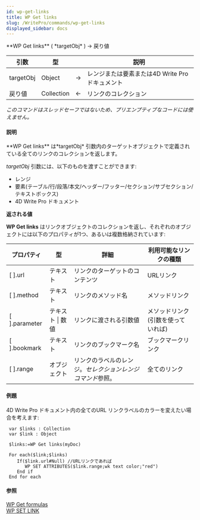 ```yaml
---
id: wp-get-links
title: WP Get links
slug: /WritePro/commands/wp-get-links
displayed_sidebar: docs
---
```


<!--REF #_command_.WP Get links.Syntax-->**WP Get links** ( *targetObj* ) -> 戻り値<!-- END REF-->
<!--REF #_command_.WP Get links.Params-->
| 引数 | 型 |  | 説明 |
| --- | --- | --- | --- |
| targetObj | Object | &#8594;  | レンジまたは要素または4D Write Proドキュメント |
| 戻り値 | Collection | &#8592; | リンクのコレクション |

<!-- END REF-->

*このコマンドはスレッドセーフではないため、プリエンプティブなコードには使えません。*


#### 説明 

<!--REF #_command_.WP Get links.Summary-->**WP Get links** は*targetObj* 引数内のターゲットオブジェクトで定義されている全てのリンクのコレクションを返します。<!-- END REF-->

*targetObj* 引数には、以下のものを渡すことができます:

* レンジ
* 要素(テーブル/行/段落/本文/ヘッダー/フッター/セクション/サブセクション/テキストボックス)
* 4D Write Pro ドキュメント

**返される値**

**WP Get links** はリンクオブジェクトのコレクションを返し、それぞれのオブジェクトには以下のプロパティが1つ、あるいは複数格納されています:

| **プロパティ**       | **型**      | **詳細**                         | **利用可能なリンクの種類**    |
| --------------- | ---------- | ------------------------------ | ------------------ |
| \[ \].url       | テキスト       | リンクのターゲットのコンテンツ                | URLリンク             |
| \[ \].method    | テキスト       | リンクのメソッド名                      | メソッドリンク            |
| \[ \].parameter | テキスト \| 数値 | リンクに渡される引数値                    | メソッドリンク(引数を使っていれば) |
| \[ \].bookmark  | テキスト       | リンクのブックマーク名                    | ブックマークリンク          |
| \[ \].range     | オブジェクト     | リンクのラベルのレンジ。*セレクションレンジコマンド*参照。 | 全てのリンク             |

#### 例題 

4D Write Pro ドキュメント内の全てのURL リンクラベルのカラーを変えたい場合を考えます:

```4d
 var $links : Collection
 var $link : Object
 
 $links:=WP Get links(myDoc)
 
 For each($link;$links)
    If($link.url#Null) //URLリンクであれば
       WP SET ATTRIBUTES($link.range;wk text color;"red")
    End if
 End for each
```

#### 参照 

  
[WP Get formulas](wp-get-formulas.md)  
[WP SET LINK](wp-set-link.md)  